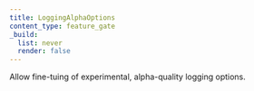 ```yaml
---
title: LoggingAlphaOptions
content_type: feature_gate
_build:
  list: never
  render: false
---
```

Allow fine-tuing of experimental, alpha-quality logging options.
